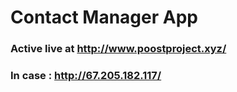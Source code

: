 # Contact Manager App
### Active live at http://www.poostproject.xyz/
### In case : http://67.205.182.117/

